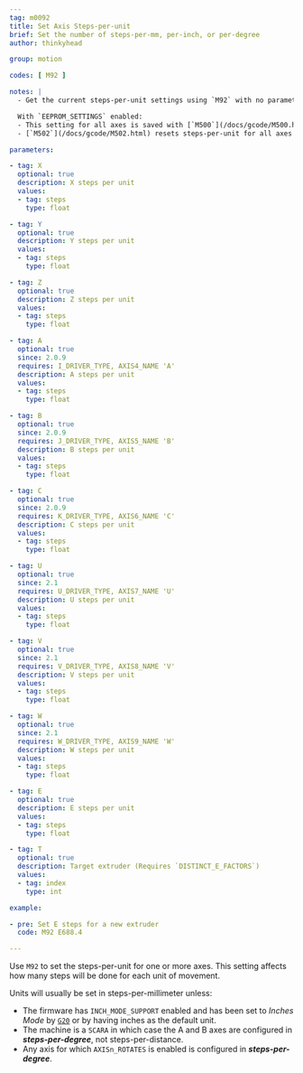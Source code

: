 ```yaml
---
tag: m0092
title: Set Axis Steps-per-unit
brief: Set the number of steps-per-mm, per-inch, or per-degree
author: thinkyhead

group: motion

codes: [ M92 ]

notes: |
  - Get the current steps-per-unit settings using `M92` with no parameters or [`M503`](/docs/gcode/M503.html) on older versions of Marlin.

  With `EEPROM_SETTINGS` enabled:
  - This setting for all axes is saved with [`M500`](/docs/gcode/M500.html) and loaded with [`M501`](/docs/gcode/M501.html).
  - [`M502`](/docs/gcode/M502.html) resets steps-per-unit for all axes to the values from `DEFAULT_AXIS_STEPS_PER_UNIT`.

parameters:

- tag: X
  optional: true
  description: X steps per unit
  values:
  - tag: steps
    type: float

- tag: Y
  optional: true
  description: Y steps per unit
  values:
  - tag: steps
    type: float

- tag: Z
  optional: true
  description: Z steps per unit
  values:
  - tag: steps
    type: float

- tag: A
  optional: true
  since: 2.0.9
  requires: I_DRIVER_TYPE, AXIS4_NAME 'A'
  description: A steps per unit
  values:
  - tag: steps
    type: float

- tag: B
  optional: true
  since: 2.0.9
  requires: J_DRIVER_TYPE, AXIS5_NAME 'B'
  description: B steps per unit
  values:
  - tag: steps
    type: float

- tag: C
  optional: true
  since: 2.0.9
  requires: K_DRIVER_TYPE, AXIS6_NAME 'C'
  description: C steps per unit
  values:
  - tag: steps
    type: float

- tag: U
  optional: true
  since: 2.1
  requires: U_DRIVER_TYPE, AXIS7_NAME 'U'
  description: U steps per unit
  values:
  - tag: steps
    type: float

- tag: V
  optional: true
  since: 2.1
  requires: V_DRIVER_TYPE, AXIS8_NAME 'V'
  description: V steps per unit
  values:
  - tag: steps
    type: float

- tag: W
  optional: true
  since: 2.1
  requires: W_DRIVER_TYPE, AXIS9_NAME 'W'
  description: W steps per unit
  values:
  - tag: steps
    type: float

- tag: E
  optional: true
  description: E steps per unit
  values:
  - tag: steps
    type: float

- tag: T
  optional: true
  description: Target extruder (Requires `DISTINCT_E_FACTORS`)
  values:
  - tag: index
    type: int

example:

- pre: Set E steps for a new extruder
  code: M92 E688.4

---
```


Use `M92` to set the steps-per-unit for one or more axes. This setting affects how many steps will be done for each unit of movement.

Units will usually be set in steps-per-millimeter unless:
- The firmware has `INCH_MODE_SUPPORT` enabled and has been set to *Inches Mode* by [`G20`](/docs/gcode/G020.html) or by having inches as the default unit.
- The machine is a `SCARA` in which case the A and B axes are configured in ***steps-per-degree***, not steps-per-distance.
- Any axis for which `AXISn_ROTATES` is enabled is configured in ***steps-per-degree***.
